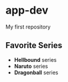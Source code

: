 # app-dev
My first repository
## Favorite Series

- **Hellbound** series
- **Naruto** series
- **Dragonball** series
